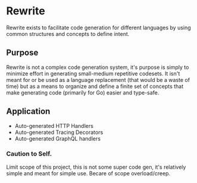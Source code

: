 # Rewrite
Rewrite exists to facilitate code generation for different languages by using common structures and concepts to define intent.


## Purpose

Rewrite is not a complex code generation system, it's purpose is simply to minimize effort in generating small-medium repetitive codesets. It isn't meant for or be used as a language replacement (that would be a waste of time) but as a means to organize and define a finite set of concepts that make generating code (primarily for Go) easier and type-safe.


## Application

- Auto-generated HTTP Handlers
- Auto-generated Tracing Decorators
- Auto-generated GraphQL handlers


### Caution to Self.

Limit scope of this project, this is not some super code gen, it's relatively simple and meant for simple use. Becare of scope overload/creep.
